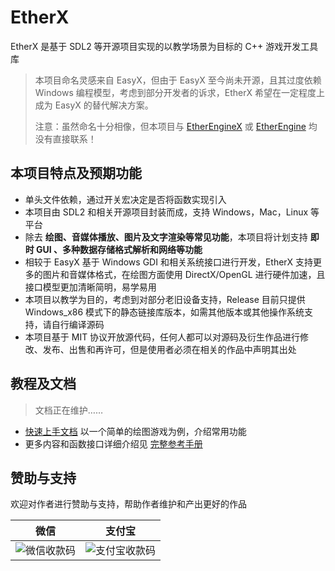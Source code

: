 # EtherX

EtherX 是基于 SDL2 等开源项目实现的以教学场景为目标的 C++ 游戏开发工具库

> 本项目命名灵感来自 EasyX，但由于 EasyX 至今尚未开源，且其过度依赖 Windows 编程模型，考虑到部分开发者的诉求，EtherX 希望在一定程度上成为 EasyX 的替代解决方案。  
>
> 注意：虽然命名十分相像，但本项目与 [EtherEngineX](https://github.com/EtherProject/EtherEngineX) 或 [EtherEngine](https://github.com/EtherProject/EtherEngine) 均没有直接联系！ 

## 本项目特点及预期功能

+ 单头文件依赖，通过开关宏决定是否将函数实现引入
+ 本项目由 SDL2 和相关开源项目封装而成，支持 Windows，Mac，Linux 等平台
+ 除去 **绘图、音媒体播放、图片及文字渲染等常见功能**，本项目将计划支持 **即时 GUI 、多种数据存储格式解析和网络等功能**
+ 相较于 EasyX 基于 Windows GDI 和相关系统接口进行开发，EtherX 支持更多的图片和音媒体格式，在绘图方面使用 DirectX/OpenGL 进行硬件加速，且接口模型更加清晰简明，易学易用
+ 本项目以教学为目的，考虑到对部分老旧设备支持，Release 目前只提供 Windows_x86 模式下的静态链接库版本，如需其他版本或其他操作系统支持，请自行编译源码
+ 本项目基于 MIT 协议开放源代码，任何人都可以对源码及衍生作品进行修改、发布、出售和再许可，但是使用者必须在相关的作品中声明其出处

## 教程及文档

> 文档正在维护……

+ [快速上手文档]() 以一个简单的绘图游戏为例，介绍常用功能
+ 更多内容和函数接口详细介绍见 [完整参考手册]()

## 赞助与支持

欢迎对作者进行赞助与支持，帮助作者维护和产出更好的作品

|                           微信                           |                            支付宝                             |
|:--------------------------------------------------------:|:-------------------------------------------------------------:|
| ![微信收款码](https://z3.ax1x.com/2021/10/01/47iwef.png) | ![支付宝收款码](https://z3.ax1x.com/2021/10/01/47iyWj.md.jpg) |